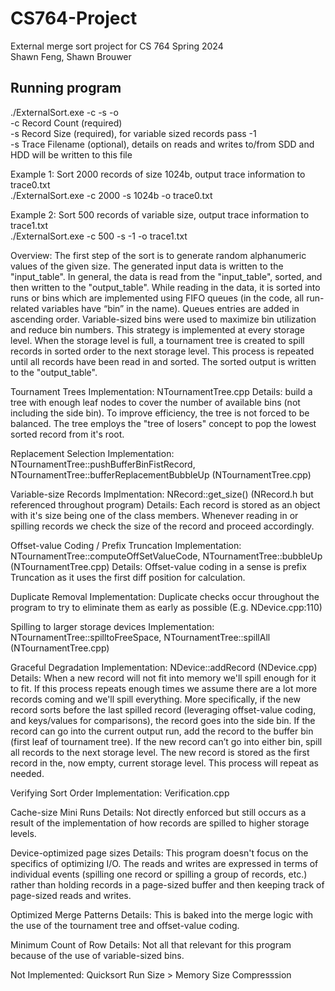 # CS764-Project
External merge sort project for CS 764 Spring 2024  
Shawn Feng, Shawn Brouwer  

## Running program
./ExternalSort.exe -c <record count> -s <record size> -o <trace filename>  
-c Record Count (required)  
-s Record Size (required), for variable sized records pass -1  
-s Trace Filename (optional), details on reads and writes to/from SDD and HDD will be written to this file  

Example 1: Sort 2000 records of size 1024b, output trace information to trace0.txt    
./ExternalSort.exe -c 2000 -s 1024b -o trace0.txt

Example 2: Sort 500 records of variable size, output trace information to trace1.txt  
./ExternalSort.exe -c 500 -s -1 -o trace1.txt  

Overview:
The first step of the sort is to generate random alphanumeric values of the given size. The generated input data is written to the "input_table". In general, the data is read from the "input_table", sorted, and then written to the "output_table". While reading in the data, it is sorted into runs or bins which are implemented using FIFO queues (in the code, all run-related variables have “bin” in the name). Queues entries are added in ascending order. Variable-sized bins were used to maximize bin utilization and reduce bin numbers. This strategy is implemented at every storage level. When the storage level is full, a tournament tree is created to spill records in sorted order to the next storage level. This process is repeated until all records have been read in and sorted. The sorted output is written to the "output_table".


Tournament Trees
    Implementation: NTournamentTree.cpp
    Details: build a tree with enough leaf nodes to cover the number of available bins (not including the side bin). To improve efficiency, the tree is not forced to be balanced. The tree employs the "tree of losers" concept to pop the lowest sorted record from it's root.

Replacement Selection
    Implementation: NTournamentTree::pushBufferBinFistRecord, NTournamentTree::bufferReplacementBubbleUp (NTournamentTree.cpp)

Variable-size Records
    Implmentation: NRecord::get_size() (NRecord.h but referenced throughout program)
    Details: Each record is stored as an object with it's size being one of the class members. Whenever reading in or spilling records we check the size of the record and proceed accordingly.

Offset-value Coding / Prefix Truncation
    Implementation: NTournamentTree::computeOffSetValueCode, NTournamentTree::bubbleUp (NTournamentTree.cpp)
    Details: Offset-value coding in a sense is prefix Truncation as it uses the first diff position for calculation.

Duplicate Removal
    Implementation: Duplicate checks occur throughout the program to try to eliminate them as early as possible (E.g. NDevice.cpp:110)

Spilling to larger storage devices
    Implementation: NTournamentTree::spilltoFreeSpace, NTournamentTree::spillAll (NTournamentTree.cpp)

Graceful Degradation
    Implementation: NDevice::addRecord (NDevice.cpp)
    Details: When a new record will not fit into memory we'll spill enough for it to fit. If this process repeats enough times we assume there are a lot more records coming and we'll spill everything. More specifically, if the new record sorts before the last spilled record (leveraging offset-value coding, and keys/values for comparisons), the record goes into the side bin. If the record can go into the current output run, add the record to the buffer bin (first leaf of tournament tree). If the new record can’t go into either bin, spill all records to the next storage level. The new record is stored as the first record in the, now empty, current storage level. This process will repeat as needed.

Verifying Sort Order
    Implementation: Verification.cpp

Cache-size Mini Runs
    Details: Not directly enforced but still occurs as a result of the implementation of how records are spilled to higher storage levels.

Device-optimized page sizes
    Details: This program doesn't focus on the specifics of optimizing I/O. The reads and writes are expressed in terms of individual events (spilling one record or spilling a group of records, etc.) rather than holding records in a page-sized buffer and then keeping track of page-sized reads and writes.

Optimized Merge Patterns
    Details: This is baked into the merge logic with the use of the tournament tree and offset-value coding.

Minimum Count of Row
    Details: Not all that relevant for this program because of the use of variable-sized bins.

Not Implemented:
    Quicksort
    Run Size > Memory Size
    Compresssion